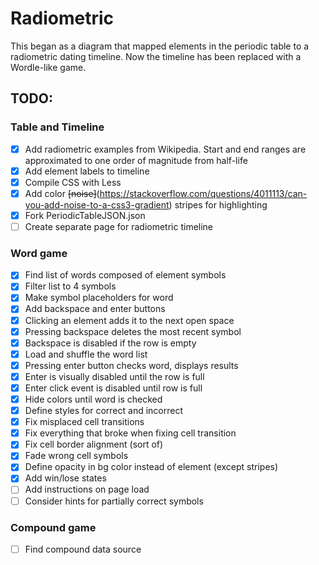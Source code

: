 # Radiometric

This began as a diagram that mapped elements in the periodic table to a radiometric dating timeline. Now the timeline has been replaced with a Wordle-like game.

## TODO:
### Table and Timeline
- [x] Add radiometric examples from Wikipedia. Start and end ranges are approximated to one order of magnitude from half-life
- [x] Add element labels to timeline
- [x] Compile CSS with Less
- [x] Add color ~~[noise]~~(https://stackoverflow.com/questions/4011113/can-you-add-noise-to-a-css3-gradient) stripes for highlighting
- [x] Fork PeriodicTableJSON.json
- [ ] Create separate page for radiometric timeline

### Word game
- [x] Find list of words composed of element symbols
- [x] Filter list to 4 symbols
- [x] Make symbol placeholders for word
- [x] Add backspace and enter buttons
- [x] Clicking an element adds it to the next open space
- [x] Pressing backspace deletes the most recent symbol
- [x] Backspace is disabled if the row is empty
- [x] Load and shuffle the word list
- [x] Pressing enter button checks word, displays results
- [x] Enter is visually disabled until the row is full
- [x] Enter click event is disabled until row is full
- [x] Hide colors until word is checked
- [x] Define styles for correct and incorrect
- [x] Fix misplaced cell transitions
- [x] Fix everything that broke when fixing cell transition
- [x] Fix cell border alignment (sort of)
- [x] Fade wrong cell symbols
- [x] Define opacity in bg color instead of element (except stripes)
- [x] Add win/lose states
- [ ] Add instructions on page load
- [ ] Consider hints for partially correct symbols

### Compound game
- [ ] Find compound data source
